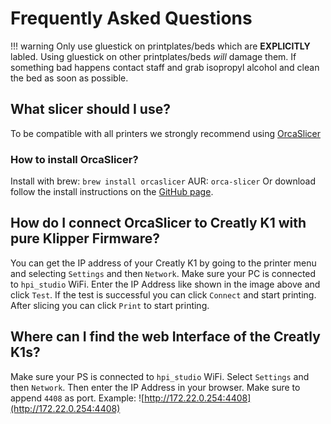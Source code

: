 # Frequently Asked Questions

!!! warning
    Only use gluestick on printplates/beds which are __EXPLICITLY__ labled. Using gluestick on other printplates/beds _will_ damage them. If something bad happens contact staff and grab isopropyl alcohol and clean the bed as soon as possible.

## What slicer should I use?
To be compatible with all printers we strongly recommend using [OrcaSlicer](https://github.com/SoftFever/OrcaSlicer)

### How to install OrcaSlicer?
Install with brew: `brew install orcaslicer`
AUR: `orca-slicer`
Or download follow the install instructions on the [GitHub page](https://github.com/SoftFever/OrcaSlicer#how-to-install).

## How do I connect OrcaSlicer to Creatly K1 with pure Klipper Firmware?
You can get the IP address of your Creatly K1 by going to the printer menu and selecting `Settings` and then `Network`.
Make sure your PC is connected to `hpi_studio` WiFi.
Enter the IP Address like shown in the image above and click `Test`. If the test is successful you can click `Connect` and start printing. After slicing you can click `Print` to start printing.

## Where can I find the web Interface of the Creatly K1s?
Make sure your PS is connected to `hpi_studio` WiFi.
Select `Settings` and then `Network`. Then enter the IP Address in your browser. Make sure to append `4408` as port. Example: ![http://172.22.0.254:4408](http://172.22.0.254:4408)

